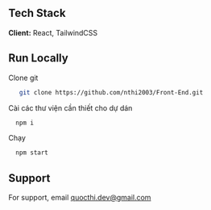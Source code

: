 
## Tech Stack

**Client:** React, TailwindCSS




## Run Locally


Clone git

```bash
   git clone https://github.com/nthi2003/Front-End.git
```
Cài các thư viện cần thiết cho dự dán
```bash
  npm i
```
Chạy
```bash
  npm start
```





## Support

For support, email quocthi.dev@gmail.com

